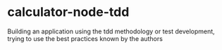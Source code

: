 # calculator-node-tdd
Building an application using the tdd methodology or test development, trying to use the best practices known by the authors

